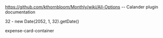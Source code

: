 https://github.com/kthornbloom/Monthly/wiki/All-Options -- Calander plugin documentation


32 - new Date(2052, 1, 32).getDate()

expense-card-container